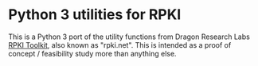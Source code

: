 # Python 3 utilities for RPKI

This is a Python 3 port of the utility functions from Dragon Research Labs
[RPKI Toolkit](https://github.com/dragonresearch/rpki.net), also known as
"rpki.net".  This is intended as a proof of concept / feasibility study more
than anything else.
